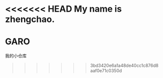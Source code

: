<<<<<<< HEAD
My name is zhengchao.
=======
# GARO
我的小仓库
>>>>>>> 3bd3420e6a1a48de40cc1c876d8aaf0e71c0350d
